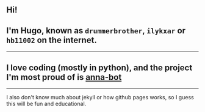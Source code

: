 Hi!
--------
I'm Hugo, known as `drummerbrother`, `ilykxar` or `hb11002` on the internet.
--------
--------
I love coding (mostly in python), and the project I'm most proud of is [anna-bot](https://github.com/drummersbrother/anna-bot)
--------
--------
I also don't know much about jekyll or how github pages works, so I guess this will be fun and educational.
